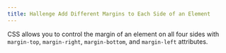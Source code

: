```yaml
---
title: Hallenge Add Different Margins to Each Side of an Element
---
```

CSS allows you to control the margin of an element on all four sides with `margin-top`, `margin-right`, `margin-bottom`, and `margin-left` attributes.
